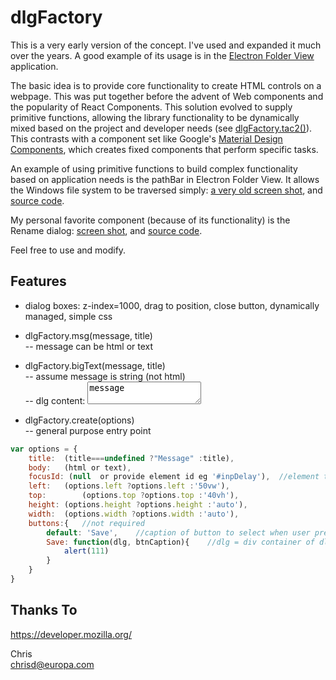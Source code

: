 # dlgFactory

This is a very early version of the concept.  I've used and expanded it much over the years.  A good example of its usage is in the <a href="https://github.com/ChrisDeFreitas/Electron-FolderView">Electron Folder View</a> application.

The basic idea is to provide core functionality to create HTML controls on a webpage.  This was put together before the advent of Web components and the popularity of React Components.  This solution evolved to supply primitive functions, allowing the library functionality to be dynamically mixed based on the project and developer needs (see <a href="https://github.com/ChrisDeFreitas/Electron-FolderView/blob/master/lib/dlgFactory.js">dlgFactory.tac2()</a>).  This contrasts with a component set like Google's <a href="https://material.io/develop/">Material Design Components</a>, which creates fixed components that perform specific tasks.

An example of using primitive functions to build complex functionality based on application needs is the pathBar in Electron Folder View.  It allows the Windows file system to be traversed simply: <a href="https://github.com/ChrisDeFreitas/Electron-FolderView/blob/master/scrnshots/scrn06%20-%20pathBar.jpg">a very old screen shot</a>, and <a href="https://github.com/ChrisDeFreitas/Electron-FolderView/blob/master/lib/pathBar.js">source code</a>.

My personal favorite component (because of its functionality) is the Rename dialog: <a href="https://github.com/ChrisDeFreitas/Electron-FolderView/blob/master/scrnshots/scrn09%20-%20Rename%20dialog.jpg">screen shot</a>, and <a href="https://github.com/ChrisDeFreitas/Electron-FolderView/blob/master/lib/dlgRename.js">source code</a>.

Feel free to use and modify.

## Features
- dialog boxes: z-index=1000, drag to position, close button, dynamically managed, simple css  

- dlgFactory.msg(message, title)  
	-- message can be html or text

- dlgFactory.bigText(message, title)  
	-- assume message is string (not html)  
	-- dlg content: <textarea>message</textarea>

- dlgFactory.create(options)  
		-- general purpose entry point
```Javascript		
var options = {
	title:	(title===undefined ?"Message" :title),
	body: 	(html or text),
	focusId: (null  or provide element id eg '#inpDelay'),	//element to focus on show
	left: 	(options.left ?options.left :'50vw'),
	top:		(options.top ?options.top :'40vh'),
	height:	(options.height ?options.height :'auto'),
	width:	(options.width ?options.width :'auto'),
	buttons:{	//not required
		default: 'Save',	//caption of button to select when user presses Enter key
		Save: function(dlg, btnCaption){	//dlg = div container of dlg
			alert(111)
		}
	}
}
```			

## Thanks To
https://developer.mozilla.org/


Chris  
chrisd@europa.com
